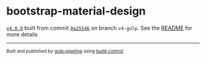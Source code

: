 # bootstrap-material-design

[`v4.0.0`](../../releases/tag/v4.0.0) built from commit [`0a25546`](../../commit/0a255467497b7fe732f586ffc67cdab13287e915) on branch `v4-gulp`. See the [README](../..) for more details

---
<sup>Built and published by [gulp-pipeline](https://github.com/alienfast/gulp-pipeline) using [build-control](https://github.com/alienfast/build-control)</sup>
